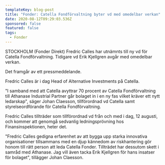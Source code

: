 ```yaml
---
templateKey: blog-post
title: "Fonder: Catella Fondförvaltning byter vd med omedelbar verkan"
date: 2020-08-12T09:29:03.536Z
sponsored: false
featured: false
tags:
  - Fonder
---
```

STOCKHOLM (Fonder Direkt) Fredric Calles har utnämnts till ny vd för Catella Fondförvaltning. Tidigare vd Erik Kjellgren avgår med omedelbar verkan.

Det framgår av ett pressmeddelande.

Fredric Calles är i dag Head of Alternative Investments på Catella.

"I samband med att Catella avyttrar 70 procent av Catella Fondförvaltning till Athanase Industrial Partner går bolaget in i en ny fas vilket kräver ett nytt ledarskap", säger Johan Claesson, tillförordnad vd Catella samt styrelseordförande för Catella Fondförvaltning.

Fredric Calles tillträder som tillförordnad vd från och med i dag, 12 augusti, och kommer att genomgå sedvanlig ledningsprövning hos Finansinspektionen, heter det.

"Fredric Calles gedigna erfarenhet av att bygga upp starka innovativa organisationer tillsammans med en djup kännedom av riskhantering gör honom till rätt person att leda Catella Fonder. Tillträdet har dessutom skett i samråd med Athanase. Jag vill även tacka Erik Kjellgren för hans insatser för bolaget", tillägger Johan Claesson.